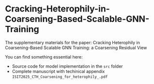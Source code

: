 # Cracking-Heterophily-in-Coarsening-Based-Scalable-GNN-Training
The supplementary materials for the paper: Cracking Heterophily in Coarsening-Based Scalable GNN Training: a Coarsening Residual View

You can find something essential here:  

- Source code for model implementation in the `src` folder
- Complete manuscript with techinical appendix `ISIT2025_CTH_Coarsening_for_heterophily_.pdf`
